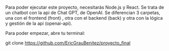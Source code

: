 <!-- * Soy Eric Grau, aprendiz de programador Full-Stack Web Developer en el curso CodeSpace en Málaga.

<!--* Entre los diferentes lenguajes de programación, frameworks y tecnologías a usar, he decidido escoger Javascript, React, MongoDB y Node.js -->

<!-- * En este proyecto final debo realizar una página web con diferentes características   -->

<!--TODO - Desarrollo Completo Font-End y Back-End -->

<!--TODO - Implementación de las bases de datos  -->

<!--TODO - Gestión de usuarios completa. Debe incluir registro e inicio de sesión. -->

<!--TODO - CRUD completo sobre, al menos, un modelo de la BBDD con interacción desde el front-end.

<!-- TODO - Implementación de una API REST para llevar a cabo la conexión entre las partes. -->

<!-- TODO - Las partes presentadas no deberán presentar errores de ningún tipo. -->

<!-- TODO - Un diseño y experiencia de usuario coherente, siguiendo la premisa mobile first y valorando la usabilidad de todos los contenidos.

<!-- TODO - <!-- El proyecto deberá estar documentado, incluyendo un archivo README.md  detallado, una licencia, y los correspondientes comentarios dentro del código.


<!--?   Para instalar Node.js y dependencias como express, nodemon y mongoose  -->

<!--* NODE.js

- npm init
- npm install express
- npm install mongoose
- npm i --save-dev nodemon / nodemon app.js (activar servidor y cambios sin reiniciarlo)
- node app.js (activar el servidor dependiendo del puerto en /env)
- npm install express mongodb mongoose body-parser
- npm install --save mongoose-unique-validator
- npm install ramda
- npm install cors
- npm install bcrypt
- npm install jsonwebtoken
- npm install openai

REACT.js

- npx create-react-app proyecto_final_react
- npm start (servidor React)
- npm install axios -->

Para poder ejecutar este proyecto, necesitarás Node.js y React.
Se trata de un chatbot con la api de Chat GPT, de OpenAI.
Se diferencian 3 carpetas, una con el frontend (front) , otra con el backend (back) y otra con la lógica y gestión de la api (openai-api).

Para poder empezar, abre tu terminal:

git clone https://github.com/EricGrauBenitez/proyecto_final

